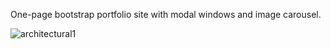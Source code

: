 One-page bootstrap portfolio site with modal windows and image carousel.

![architectural1](https://github.com/qaserge/architectural-portfolio-site/assets/45569665/2204a921-ed30-420b-b9d9-b067e5568562)
